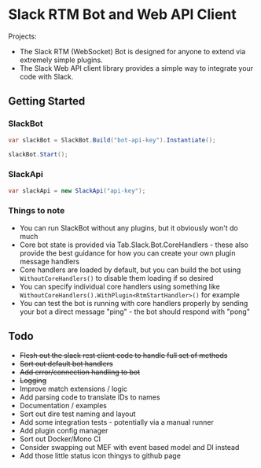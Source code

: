 # Slack RTM Bot and Web API Client

Projects:  
- The Slack RTM (WebSocket) Bot is designed for anyone to extend via extremely simple plugins.  
- The Slack Web API client library provides a simple way to integrate your code with Slack.

## Getting Started

### SlackBot  
```cs
var slackBot = SlackBot.Build("bot-api-key").Instantiate();

slackBot.Start();
```

### SlackApi  
```cs
var slackApi = new SlackApi("api-key");
```

### Things to note  
- You can run SlackBot without any plugins, but it obviously won't do much  
- Core bot state is provided via Tab.Slack.Bot.CoreHandlers - these also provide the best guidance for how you can create your own plugin message handlers  
- Core handlers are loaded by default, but you can build the bot using `WithoutCoreHandlers()` to disable them loading if so desired  
- You can specify individual core handlers using something like `WithoutCoreHandlers().WithPlugin<RtmStartHandler>()` for example   
- You can test the bot is running with core handlers properly by sending your bot a direct message "ping" - the bot should respond with "pong" 

## Todo
- ~~Flesh out the slack rest client code to handle full set of methods~~  
- ~~Sort out default bot handlers~~  
- ~~Add error/connection handling to bot~~  
- ~~Logging~~  
- Improve match extensions / logic  
- Add parsing code to translate IDs to names  
- Documentation / examples  
- Sort out dire test naming and layout  
- Add some integration tests - potentially via a manual runner
- Add plugin config manager  
- Sort out Docker/Mono CI  
- Consider swapping out MEF with event based model and DI instead  
- Add those little status icon thingys to github page  

